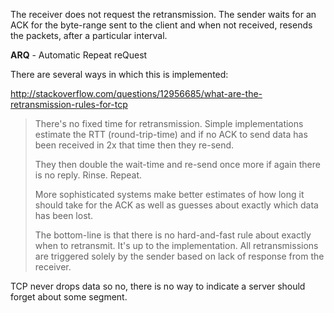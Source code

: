 The receiver does not request the retransmission. The sender waits for an ACK for the byte-range sent to the client and when not received, resends the packets, after a particular interval. 

**ARQ** - Automatic Repeat reQuest

There are several ways in which this is implemented:

http://stackoverflow.com/questions/12956685/what-are-the-retransmission-rules-for-tcp

> There's no fixed time for retransmission. Simple implementations estimate the RTT (round-trip-time)
 and if no ACK to send data has been received in 2x that time then they re-send.
>
> They then double the wait-time and re-send once more if again there is no reply. Rinse. Repeat.
>
> More sophisticated systems make better estimates of how long it should take for the ACK as well as
 guesses about exactly which data has been lost.
>
> The bottom-line is that there is no hard-and-fast rule about exactly when to retransmit. It's up
 to the implementation. All retransmissions are triggered solely by the sender based on lack of response from the receiver.

TCP never drops data so no, there is no way to indicate a server should forget about some segment.
